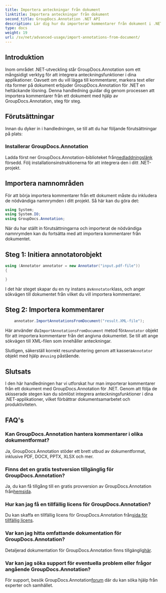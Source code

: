 ```yaml
---
title: Importera anteckningar från dokument
linktitle: Importera anteckningar från dokument
second_title: GroupDocs.Annotation .NET API
description: Lär dig hur du importerar kommentarer från dokument i .NET med GroupDocs.Annotation. Följ vår steg-för-steg handledning för sömlös integration.
type: docs
weight: 19
url: /sv/net/advanced-usage/import-annotations-from-document/
---
```

## Introduktion
Inom området .NET-utveckling står GroupDocs.Annotation som ett mångsidigt verktyg för att integrera anteckningsfunktioner i dina applikationer. Oavsett om du vill lägga till kommentarer, markera text eller rita former på dokument erbjuder GroupDocs.Annotation för .NET en heltäckande lösning. Denna handledning guidar dig genom processen att importera kommentarer från ett dokument med hjälp av GroupDocs.Annotation, steg för steg.
## Förutsättningar
Innan du dyker in i handledningen, se till att du har följande förutsättningar på plats:
### Installerar GroupDocs.Annotation
 Ladda först ner GroupDocs.Annotation-biblioteket från[nedladdningslänk](https://releases.groupdocs.com/annotation/net/) försedd. Följ installationsinstruktionerna för att integrera den i ditt .NET-projekt.

## Importera namnområden
För att börja importera kommentarer från ett dokument måste du inkludera de nödvändiga namnrymden i ditt projekt. Så här kan du göra det:

```csharp
using System;
using System.IO;
using GroupDocs.Annotation;
```

När du har ställt in förutsättningarna och importerat de nödvändiga namnrymden kan du fortsätta med att importera kommentarer från dokumentet.
## Steg 1: Initiera annotatorobjekt
```csharp
using (Annotator annotator = new Annotator("input.pdf-file"))
{

}
```
 I det här steget skapar du en ny instans av`Annotator`klass, och anger sökvägen till dokumentet från vilket du vill importera kommentarer.
## Steg 2: Importera kommentarer
```csharp
	annotator.ImportAnnotationsFromDocument("result.XML-file");
```
 Här använder du`ImportAnnotationsFromDocument` metod för`Annotator` objekt för att importera kommentarer från det angivna dokumentet. Se till att ange sökvägen till XML-filen som innehåller anteckningar.

 Slutligen, säkerställ korrekt resurshantering genom att kassera`Annotator` objekt med hjälp av`using` påstående.

## Slutsats
I den här handledningen har vi utforskat hur man importerar kommentarer från ett dokument med GroupDocs.Annotation för .NET. Genom att följa de skisserade stegen kan du sömlöst integrera anteckningsfunktioner i dina .NET-applikationer, vilket förbättrar dokumentsamarbetet och produktiviteten.
## FAQ's
### Kan GroupDocs.Annotation hantera kommentarer i olika dokumentformat?
Ja, GroupDocs.Annotation stöder ett brett utbud av dokumentformat, inklusive PDF, DOCX, PPTX, XLSX och mer.
### Finns det en gratis testversion tillgänglig för GroupDocs.Annotation?
 Ja, du kan få tillgång till en gratis provversion av GroupDocs.Annotation från[hemsida](https://releases.groupdocs.com/).
### Hur kan jag få en tillfällig licens för GroupDocs.Annotation?
 Du kan skaffa en tillfällig licens för GroupDocs.Annotation från[sida för tillfällig licens](https://purchase.groupdocs.com/temporary-license/).
### Var kan jag hitta omfattande dokumentation för GroupDocs.Annotation?
 Detaljerad dokumentation för GroupDocs.Annotation finns tillgänglig[här](https://reference.groupdocs.com/annotation/net/).
### Var kan jag söka support för eventuella problem eller frågor angående GroupDocs.Annotation?
 För support, besök GroupDocs.Annotation[forum](https://forum.groupdocs.com/c/annotation/10) där du kan söka hjälp från experter och samhället.